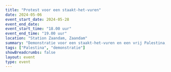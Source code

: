 ```yaml
---
title: "Protest voor een staakt-het-vuren"
date: 2024-05-06
event_start_date: 2024-05-28
event_end_date: 
event_start_time: "18.00 uur"
event_end_time: "19.00 uur"
location: "Station Zaandam, Zaandam"
summary: "Demonstratie voor een staakt-het-vuren en een vrij Palestina, met speciale aandacht voor het herdenken van de Nakba van 1948 en het stoppen van de voortrazende Nakba nú."
tags: ["Palestina", "demonstratie"]
showBreadcrumbs: false
layout: event
type: event
---
```

